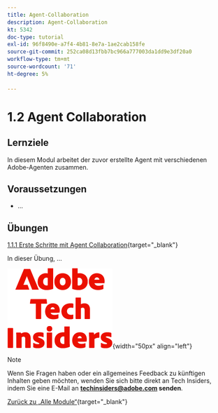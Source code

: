 ```yaml
---
title: Agent-Collaboration
description: Agent-Collaboration
kt: 5342
doc-type: tutorial
exl-id: 96f8490e-a7f4-4b81-8e7a-1ae2cab158fe
source-git-commit: 252ca08d13fbb7bc966a777003da1dd9e3df20a0
workflow-type: tm+mt
source-wordcount: '71'
ht-degree: 5%

---
```


# 1.2 Agent Collaboration

## Lernziele

In diesem Modul arbeitet der zuvor erstellte Agent mit verschiedenen Adobe-Agenten zusammen.

## Voraussetzungen

- ...

## Übungen

[1.1.1 Erste Schritte mit Agent Collaboration](./ex1.md){target="_blank"}

In dieser Übung, …

![Tech Insiders](./../../../assets/images/techinsiders.png){width="50px" align="left"}

>[!NOTE]
>
>Wenn Sie Fragen haben oder ein allgemeines Feedback zu künftigen Inhalten geben möchten, wenden Sie sich bitte direkt an Tech Insiders, indem Sie eine E-Mail an **techinsiders@adobe.com senden**.

[Zurück zu „Alle Module“](../../../overview.md){target="_blank"}
